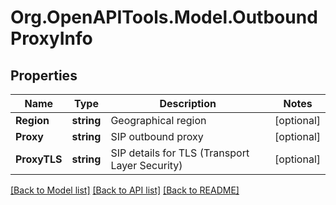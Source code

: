 
# Org.OpenAPITools.Model.OutboundProxyInfo

## Properties

Name | Type | Description | Notes
------------ | ------------- | ------------- | -------------
**Region** | **string** | Geographical region | [optional] 
**Proxy** | **string** | SIP outbound proxy | [optional] 
**ProxyTLS** | **string** | SIP details for TLS (Transport Layer Security) | [optional] 

[[Back to Model list]](../README.md#documentation-for-models)
[[Back to API list]](../README.md#documentation-for-api-endpoints)
[[Back to README]](../README.md)

